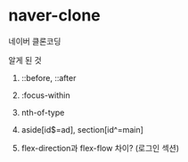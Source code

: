# naver-clone
네이버 클론코딩


알게 된 것

1. ::before, ::after

2. :focus-within

3. nth-of-type

4. aside[id$=ad], section[id^=main]

5. flex-direction과 flex-flow 차이? (로그인 섹션)